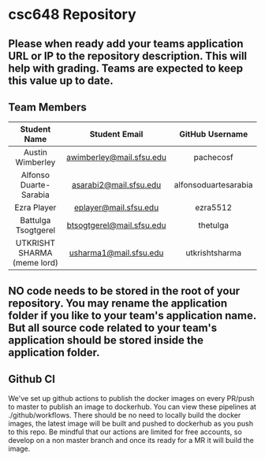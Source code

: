# csc648 Repository

## Please when ready add your teams application URL or IP to the repository description. This will help with grading. Teams are expected to keep this value up to date.


## Team Members

| Student Name | Student Email | GitHub Username |
|    :---:     |     :---:     |     :---:       |
| Austin Wimberley | awimberley@mail.sfsu.edu | pachecosf |
| Alfonso Duarte-Sarabia | asarabi2@mail.sfsu.edu | alfonsoduartesarabia |
| Ezra Player |eplayer@mail.sfsu.edu | ezra5512 |
| Battulga Tsogtgerel  |  btsogtgerel@mail.sfsu.edu  | thetulga      |
| UTKRISHT SHARMA (meme lord)|  usharma1@mail.sfsu.edu  |    utkrishtsharma   |

## NO code needs to be stored in the root of your repository. You may rename the application folder if you like to your team's application name. But all source code related to your team's application should be stored inside the application folder.

## Github CI

We've set up github actions to publish the docker images on every PR/push to master to publish an image to dockerhub. You can view these pipelines at ./github/workflows. There should be no need to locally build the docker images, the latest image will be built and pushed to dockerhub as you push to this repo. Be mindful that our actions are limited for free accounts, so develop on a non master branch and once its ready for a MR it will build the image.
